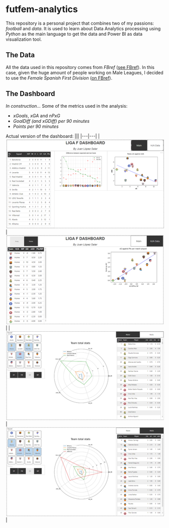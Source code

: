 # futfem-analytics

This repository is a personal project that combines two of my passions: *football* and *data*.
It is used to learn about Data Analytics processing using *Python* as the main language to get the data and Power BI as data visualization tool. 

## The Data
All the data used in this repository comes from *FBref* ([see FBref](https://fbref.com/en/)). In this case, given the huge amount of people working on Male Leagues, I decided to use the *Female Spanish First Division* ([on FBref](https://fbref.com/en/comps/230/Liga-F-Stats)).

## The Dashboard
*In construction...*
Some of the metrics used in the analysis:
- *xGoals*, *xGA* and *nPxG*
- *GoalDiff (and xGDiff) per 90 minutes*
- *Points per 90 minutes*

Actual version of the dashboard:
|||
|---|---|
| ![](md_images/img1.png) | ![](md_images/img2.png) |
| ![](md_images/img3.png) | ![](md_images/img4.png) |